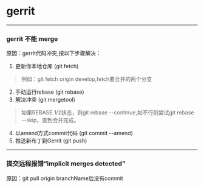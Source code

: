 # gerrit

---

### gerrit 不能 merge

原因：gerrit代码冲突,按以下步骤解决：

1. 更新你本地仓库 (git fetch) 
>例如：git fetch origin develop,fetch要合并的两个分支
2. 手动运行rebase (git rebase)
3. 解决冲突 (git mergetool)
> 如果REBASE 1/2状态，则git rebase --continue,如不行则尝试git rebase --skip，直到合并完成。
4. 以amend方式commit代码 (git commit --amend)
5. 推送新布丁到Gerrit (git push)

---

### 提交远程报错“implicit merges detected”

原因：git pull origin branchName后没有commit